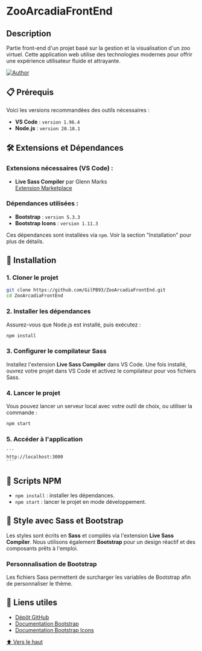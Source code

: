 # ZooArcadiaFrontEnd

## Description
Partie front-end d'un projet basé sur la gestion et la visualisation d'un zoo virtuel. 
Cette application web utilise des technologies modernes pour offrir une expérience utilisateur fluide et attrayante.

[![Author](https://img.shields.io/badge/author-gilpb.tech%40hotmail.com-green.svg)](https://github.com/GilPB93)


## 📋 Prérequis
Voici les versions recommandées des outils nécessaires :

- **VS Code** : `version 1.96.4`
- **Node.js** : `version 20.18.1`


## 🛠️ Extensions et Dépendances

### Extensions nécessaires (VS Code) :
- **Live Sass Compiler** par Glenn Marks  
  [Extension Marketplace](https://marketplace.visualstudio.com/items?itemName=glenn2223.live-sass)

### Dépendances utilisées :
- **Bootstrap** : `version 5.3.3`  
- **Bootstrap Icons** : `version 1.11.3`

Ces dépendances sont installées via `npm`. Voir la section "Installation" pour plus de détails.


## 🚀 Installation

### 1. **Cloner le projet**  
   ```bash
   git clone https://github.com/GilPB93/ZooArcadiaFrontEnd.git
   cd ZooArcadiaFrontEnd
   ```

### 2. **Installer les dépendances**  
Assurez-vous que Node.js est installé, puis exécutez :  
   ```bash
   npm install
   ```

### 3. **Configurer le compilateur Sass**  
Installez l'extension **Live Sass Compiler** dans VS Code. 
Une fois installé, ouvrez votre projet dans VS Code et activez le compilateur pour vos fichiers Sass.

### 4. **Lancer le projet**  
Vous pouvez lancer un serveur local avec votre outil de choix, ou utiliser la commande :  
   ```bash
   npm start
   ```

### 5. Accéder à l'application
    ```
    http://localhost:3000
    ```


## 📂 Scripts NPM

- `npm install` : installer les dépendances.
- `npm start` : lancer le projet en mode développement.


## 🎨 Style avec Sass et Bootstrap
Les styles sont écrits en **Sass** et compilés via l'extension **Live Sass Compiler**. Nous utilisons également **Bootstrap** pour un design réactif et des composants prêts à l'emploi.

### Personnalisation de Bootstrap
Les fichiers Sass permettent de surcharger les variables de Bootstrap afin de personnaliser le thème.


## 📄 Liens utiles
- [Dépôt GitHub](https://github.com/GilPB93/ZooArcadiaFrontEnd)
- [Documentation Bootstrap](https://getbootstrap.com/docs/5.3/)
- [Documentation Bootstrap Icons](https://icons.getbootstrap.com/)



[⬆️ Vers le haut](#ZooArcadiaFrontEnd)